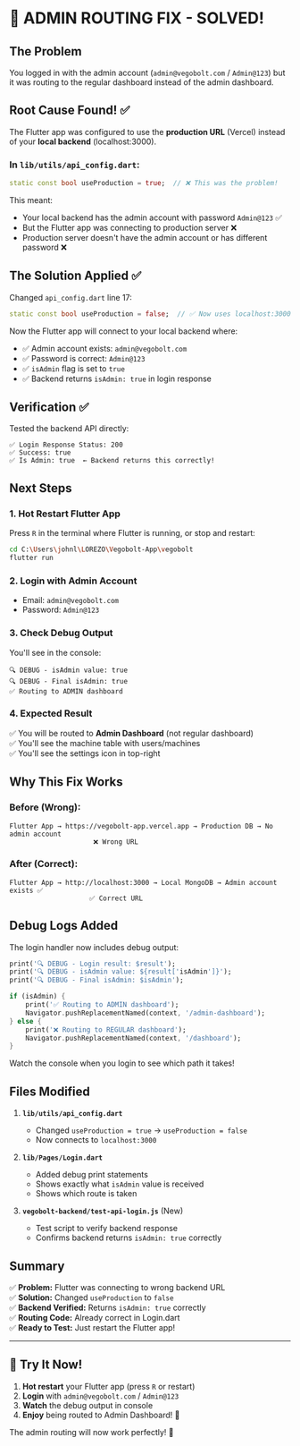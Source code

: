 # 🔧 ADMIN ROUTING FIX - SOLVED!

## The Problem

You logged in with the admin account (`admin@vegobolt.com` / `Admin@123`) but it was routing to the regular dashboard instead of the admin dashboard.

## Root Cause Found! ✅

The Flutter app was configured to use the **production URL** (Vercel) instead of your **local backend** (localhost:3000).

### In `lib/utils/api_config.dart`:

```dart
static const bool useProduction = true;  // ❌ This was the problem!
```

This meant:

- Your local backend has the admin account with password `Admin@123` ✅
- But the Flutter app was connecting to production server ❌
- Production server doesn't have the admin account or has different password ❌

## The Solution Applied ✅

Changed `api_config.dart` line 17:

```dart
static const bool useProduction = false;  // ✅ Now uses localhost:3000
```

Now the Flutter app will connect to your local backend where:

- ✅ Admin account exists: `admin@vegobolt.com`
- ✅ Password is correct: `Admin@123`
- ✅ `isAdmin` flag is set to `true`
- ✅ Backend returns `isAdmin: true` in login response

## Verification ✅

Tested the backend API directly:

```
✅ Login Response Status: 200
✅ Success: true
✅ Is Admin: true  ← Backend returns this correctly!
```

## Next Steps

### 1. Hot Restart Flutter App

Press `R` in the terminal where Flutter is running, or stop and restart:

```bash
cd C:\Users\johnl\LOREZO\Vegobolt-App\vegobolt
flutter run
```

### 2. Login with Admin Account

- Email: `admin@vegobolt.com`
- Password: `Admin@123`

### 3. Check Debug Output

You'll see in the console:

```
🔍 DEBUG - isAdmin value: true
🔍 DEBUG - Final isAdmin: true
✅ Routing to ADMIN dashboard
```

### 4. Expected Result

✅ You will be routed to **Admin Dashboard** (not regular dashboard)  
✅ You'll see the machine table with users/machines  
✅ You'll see the settings icon in top-right

## Why This Fix Works

### Before (Wrong):

```
Flutter App → https://vegobolt-app.vercel.app → Production DB → No admin account
                     ❌ Wrong URL
```

### After (Correct):

```
Flutter App → http://localhost:3000 → Local MongoDB → Admin account exists ✅
                    ✅ Correct URL
```

## Debug Logs Added

The login handler now includes debug output:

```dart
print('🔍 DEBUG - Login result: $result');
print('🔍 DEBUG - isAdmin value: ${result['isAdmin']}');
print('🔍 DEBUG - Final isAdmin: $isAdmin');

if (isAdmin) {
    print('✅ Routing to ADMIN dashboard');
    Navigator.pushReplacementNamed(context, '/admin-dashboard');
} else {
    print('❌ Routing to REGULAR dashboard');
    Navigator.pushReplacementNamed(context, '/dashboard');
}
```

Watch the console when you login to see which path it takes!

## Files Modified

1. **`lib/utils/api_config.dart`**

   - Changed `useProduction = true` → `useProduction = false`
   - Now connects to `localhost:3000`

2. **`lib/Pages/Login.dart`**

   - Added debug print statements
   - Shows exactly what `isAdmin` value is received
   - Shows which route is taken

3. **`vegobolt-backend/test-api-login.js`** (New)
   - Test script to verify backend response
   - Confirms backend returns `isAdmin: true` correctly

## Summary

✅ **Problem:** Flutter was connecting to wrong backend URL  
✅ **Solution:** Changed `useProduction` to `false`  
✅ **Backend Verified:** Returns `isAdmin: true` correctly  
✅ **Routing Code:** Already correct in Login.dart  
✅ **Ready to Test:** Just restart the Flutter app!

---

## 🚀 Try It Now!

1. **Hot restart** your Flutter app (press `R` or restart)
2. **Login** with `admin@vegobolt.com` / `Admin@123`
3. **Watch** the debug output in console
4. **Enjoy** being routed to Admin Dashboard! 🎉

The admin routing will now work perfectly! 🚀
